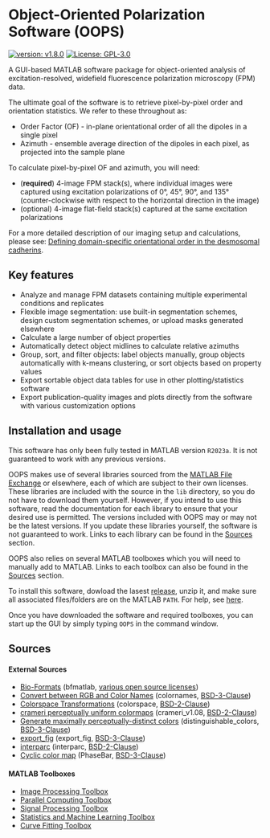 # Object-Oriented Polarization Software (OOPS)

[![version: v1.8.0](https://img.shields.io/badge/version-v1.8.0-green)](https://github.com/Mattheyses-Lab/OOPS/releases)
[![License: GPL-3.0](https://img.shields.io/badge/license-GPL--3.0-blue)](https://opensource.org/license/gpl-3-0/)

A GUI-based MATLAB software package for object-oriented analysis of excitation-resolved, widefield fluorescence polarization microscopy (FPM) data.

The ultimate goal of the software is to retrieve pixel-by-pixel order and orientation statistics. We refer to these throughout as:
- Order Factor (OF) - in-plane orientational order of all the dipoles in a single pixel
- Azimuth - ensemble average direction of the dipoles in each pixel, as projected into the sample plane

To calculate pixel-by-pixel OF and azimuth, you will need:
- (**required**) 4-image FPM stack(s), where individual images were captured using excitation polarizations of 
0°, 45°, 90°, and 135° (counter-clockwise with respect to the horizontal direction in the image)
- (optional) 4-image flat-field stack(s) captured at the same excitation polarizations

For a more detailed description of our imaging setup and calculations, please see: 
[Defining domain-specific orientational order in the desmosomal cadherins](https://www.sciencedirect.com/science/article/pii/S0006349522008293).

## Key features

- Analyze and manage FPM datasets containing multiple experimental conditions and replicates
- Flexible image segmentation: use built-in segmentation schemes, design custom segmentation schemes, or upload masks generated elsewhere
- Calculate a large number of object properties
- Automatically detect object midlines to calculate relative azimuths
- Group, sort, and filter objects: label objects manually, group objects automatically with k-means clustering, or sort objects based on property values
- Export sortable object data tables for use in other plotting/statistics software
- Export publication-quality images and plots directly from the software with various customization options

## Installation and usage

This software has only been fully tested in MATLAB version `R2023a`. It is not guaranteed to work with any previous versions.

OOPS makes use of several libraries sourced from the [MATLAB File Exchange](https://www.mathworks.com/matlabcentral/fileexchange/) or elsewhere, each of which are subject to their own licenses. These libraries are included with the source in the `lib` directory, so you do not have to download them yourself. However, if you intend to use this software, read the documentation for each library to ensure that your desired use is permitted. The versions included with OOPS may or may not be the latest versions. If you update these libraries yourself, the software is not guaranteed to work. Links to each library can be found in the [Sources](#sources) section.

OOPS also relies on several MATLAB toolboxes which you will need to manually add to MATLAB. Links to each toolbox can also be found in the [Sources](#sources) section.

To install this software, dowload the lasest [release](https://github.com/Mattheyses-Lab/OOPS/releases), unzip it, and make sure all associated files/folders are on the MATLAB `PATH`. For help, see [here](https://www.mathworks.com/help/matlab/matlab_env/add-remove-or-reorder-folders-on-the-search-path.html).

Once you have downloaded the software and required toolboxes, you can start up the GUI by simply typing `OOPS` in the command window.

## Sources

#### External Sources

- [Bio-Formats](https://www.openmicroscopy.org/bio-formats/) (bfmatlab, [various open source licenses](https://www.openmicroscopy.org/licensing/))
- [Convert between RGB and Color Names](https://www.mathworks.com/matlabcentral/fileexchange/48155-convert-between-rgb-and-color-names) (colornames, [BSD-3-Clause](https://opensource.org/license/bsd-3-clause/))
- [Colorspace Transformations](https://www.mathworks.com/matlabcentral/fileexchange/28790-colorspace-transformations) (colorspace, [BSD-2-Clause](https://opensource.org/license/bsd-2-clause/))
- [crameri perceptually uniform colormaps](https://www.mathworks.com/matlabcentral/fileexchange/68546-crameri-perceptually-uniform-scientific-colormaps) (crameri_v1.08, [BSD-2-Clause](https://opensource.org/license/bsd-2-clause/))
- [Generate maximally perceptually-distinct colors](https://www.mathworks.com/matlabcentral/fileexchange/29702-generate-maximally-perceptually-distinct-colors) (distinguishable_colors, [BSD-3-Clause](https://opensource.org/license/bsd-3-clause/))
- [export_fig](https://www.mathworks.com/matlabcentral/fileexchange/23629-export_fig) (export_fig, [BSD-3-Clause](https://opensource.org/license/bsd-3-clause/))
- [interparc](https://www.mathworks.com/matlabcentral/fileexchange/34874-interparc) (interparc, [BSD-2-Clause](https://opensource.org/license/bsd-2-clause/))
- [Cyclic color map](https://www.mathworks.com/matlabcentral/fileexchange/57020-cyclic-color-map) (PhaseBar, [BSD-3-Clause](https://opensource.org/license/bsd-2-clause/))

#### MATLAB Toolboxes

- [Image Processing Toolbox](https://www.mathworks.com/products/image.html)
- [Parallel Computing Toolbox](https://www.mathworks.com/products/parallel-computing.html)
- [Signal Processing Toolbox](https://www.mathworks.com/products/signal.html)
- [Statistics and Machine Learning Toolbox](https://www.mathworks.com/products/statistics.html)
- [Curve Fitting Toolbox](https://www.mathworks.com/products/curvefitting.html)
